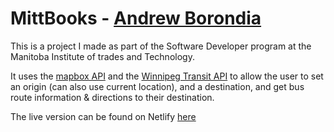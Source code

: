 # MittBooks - [Andrew Borondia](https://cranky-beaver-6bfa9c.netlify.app)

This is a project I made as part of the Software Developer program at the Manitoba Institute of trades and Technology.

It uses the [mapbox API](https://www.mapbox.com/) and the [Winnipeg Transit API](https://api.winnipegtransit.com/) to allow the user to set an origin (can also use current location), and a destination, and get bus route information & directions to their destination.

The live version can be found on Netlify [here](https://flamboyant-mahavira-e9230e.netlify.app/)
